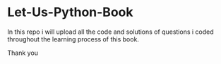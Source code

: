 # Let-Us-Python-Book

In this repo i will upload all the code and solutions of questions i coded throughout the learning process of this book.

Thank you

